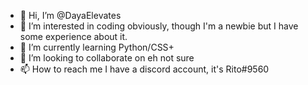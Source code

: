 - 👋 Hi, I’m @DayaElevates
- 👀 I’m interested in coding obviously, though I'm a newbie but I have some experience about it.
- 🌱 I’m currently learning Python/CSS+
- 💞️ I’m looking to collaborate on eh not sure
- 📫 How to reach me I have a discord account, it's Rito#9560

<!---
DayaElevates/DayaElevates is a ✨ special ✨ repository because its `README.md` (this file) appears on your GitHub profile.
You can click the Preview link to take a look at your changes.
--->
